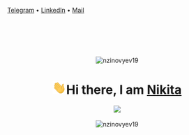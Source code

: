 [Telegram](https://t.me/Nikkkkit) • [LinkedIn](https://www.linkedin.com/in/nikita-zinovev-118342185/) • [Mail](mailto:nzinovyev19@gmail.com)

<div align="center">
  <br>
  <br>
  <br>
  <br>
  <p>
    <img align="center" src="https://komarev.com/ghpvc/?username=nzinovyev19&label=Profile%20views&color=0e75b6&style=flat" alt="nzinovyev19" />
  </p>
  
  <h1><img src="https://raw.githubusercontent.com/ABSphreak/ABSphreak/master/gifs/Hi.gif" height="30px">Hi there, I am <a href="https://github.com/nzin">Nikita</a></h1>
  
  <p>
    <a>
      <img src="https://github-readme-stats-one-mu-82.vercel.app/api?username=nzinovyev19&show_icons=true&icon_color=805AD5&text_color=718096&bg_color=ffffff&hide_title=true&hide_border=true&hide=contribs,issues" />
    </a>
  </p>

  <p>
    <img align="center" src="https://github-readme-streak-stats.herokuapp.com/?user=nzinovyev19&" alt="nzinovyev19" />
  </p>

  <!--
  <p>
    <img align="center" src="https://www.codewars.com/users/nrz2000/badges/large" alt="nzinovyev19" />
  </p>
  -->

  <!--
   <p>
    <img align="center" src="https://github-readme-stats.vercel.app/api/top-langs?username=nzinovyev19&show_icons=true&locale=en&layout=compact" alt="nzinovyev19" />
   </p>
  -->
  
  <br>
  <br>
</div>
